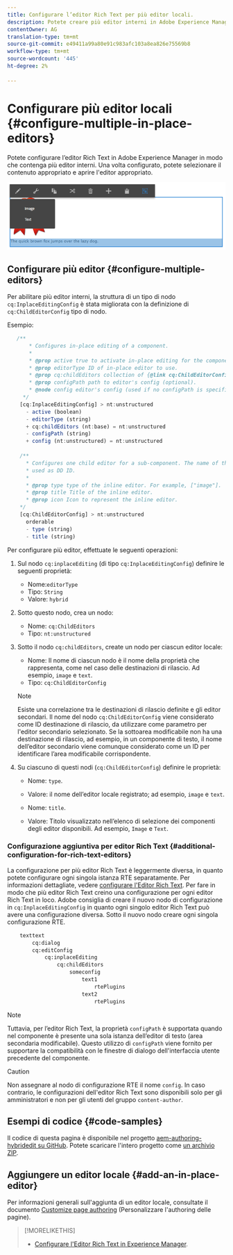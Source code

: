 ```yaml
---
title: Configurare l’editor Rich Text per più editor locali.
description: Potete creare più editor interni in Adobe Experience Manager configurando Editor Rich Text.
contentOwner: AG
translation-type: tm+mt
source-git-commit: e49411a99a80e91c983afc103a8ea826e75569b8
workflow-type: tm+mt
source-wordcount: '445'
ht-degree: 2%

---
```



# Configurare più editor locali {#configure-multiple-in-place-editors}

Potete configurare l’editor Rich Text in Adobe Experience Manager in modo che contenga più editor interni. Una volta configurato, potete selezionare il contenuto appropriato e aprire l&#39;editor appropriato.

![Un editor locale specifico](assets/rte-inplace-editor.png)

## Configurare più editor {#configure-multiple-editors}

Per abilitare più editor interni, la struttura di un tipo di nodo `cq:InplaceEditingConfig` è stata migliorata con la definizione di `cq:ChildEditorConfig` tipo di nodo.

Esempio:

```js
   /**
       * Configures in-place editing of a component.
       *
       * @prop active true to activate in-place editing for the component.
       * @prop editorType ID of in-place editor to use.
       * @prop cq:childEditors collection of {@link cq:ChildEditorConfig} nodes.
       * @prop configPath path to editor's config (optional).
       * @node config editor's config (used if no configPath is specified; optional).
     */
    [cq:InplaceEditingConfig] > nt:unstructured
      - active (boolean)
      - editorType (string)
      + cq:childEditors (nt:base) = nt:unstructured
      - configPath (string)
      + config (nt:unstructured) = nt:unstructured

    /**
      * Configures one child editor for a sub-component. The name of the this node is
      * used as DD ID.
      *
      * @prop type type of the inline editor. For example, ["image"].
      * @prop title Title of the inline editor.
      * @prop icon Icon to represent the inline editor.
    */
    [cq:ChildEditorConfig] > nt:unstructured
      orderable
      - type (string)
      - title (string)
```

Per configurare più editor, effettuate le seguenti operazioni:

1. Sul nodo `cq:inplaceEditing` (di tipo `cq:InplaceEditingConfig`) definire le seguenti proprietà:

   * Nome:`editorType`
   * Tipo: `String`
   * Valore: `hybrid`

1. Sotto questo nodo, crea un nodo:

   * Nome: `cq:ChildEditors`
   * Tipo: `nt:unstructured`

1. Sotto il nodo `cq:childEditors`, create un nodo per ciascun editor locale:

   * Nome: Il nome di ciascun nodo è il nome della proprietà che rappresenta, come nel caso delle destinazioni di rilascio. Ad esempio, `image` e `text`.
   * Tipo: `cq:ChildEditorConfig`

   >[!NOTE]
   >
   >Esiste una correlazione tra le destinazioni di rilascio definite e gli editor secondari. Il nome del nodo `cq:ChildEditorConfig` viene considerato come ID destinazione di rilascio, da utilizzare come parametro per l&#39;editor secondario selezionato. Se la sottoarea modificabile non ha una destinazione di rilascio, ad esempio, in un componente di testo, il nome dell’editor secondario viene comunque considerato come un ID per identificare l’area modificabile corrispondente.

1. Su ciascuno di questi nodi (`cq:ChildEditorConfig`) definire le proprietà:

   * Nome: `type`.
   * Valore: il nome dell’editor locale registrato; ad esempio, `image` e `text`.

   * Nome: `title`.
   * Valore: Titolo visualizzato nell’elenco di selezione dei componenti degli editor disponibili. Ad esempio, `Image` e `Text`.

### Configurazione aggiuntiva per editor Rich Text {#additional-configuration-for-rich-text-editors}

La configurazione per più editor Rich Text è leggermente diversa, in quanto potete configurare ogni singola istanza RTE separatamente. Per informazioni dettagliate, vedere [configurare l&#39;Editor Rich Text](/help/sites-administering/rich-text-editor.md). Per fare in modo che più editor Rich Text creino una configurazione per ogni editor Rich Text in loco.  Adobe consiglia di creare il nuovo nodo di configurazione in `cq:InplaceEditingConfig` in quanto ogni singolo editor Rich Text può avere una configurazione diversa. Sotto il nuovo nodo creare ogni singola configurazione RTE.

```xml
    texttext
        cq:dialog
        cq:editConfig
            cq:inplaceEditing
                cq:childEditors
                    someconfig
                        text1
                            rtePlugins
                        text2
                            rtePlugins
```

>[!NOTE]
>
>Tuttavia, per l’editor Rich Text, la proprietà `configPath` è supportata quando nel componente è presente una sola istanza dell’editor di testo (area secondaria modificabile). Questo utilizzo di `configPath` viene fornito per supportare la compatibilità con le finestre di dialogo dell&#39;interfaccia utente precedente del componente.

>[!CAUTION]
>
>Non assegnare al nodo di configurazione RTE il nome `config`. In caso contrario, le configurazioni dell&#39;editor Rich Text sono disponibili solo per gli amministratori e non per gli utenti del gruppo `content-author`.

## Esempi di codice {#code-samples}

Il codice di questa pagina è disponibile nel progetto [aem-authoring-hybridedit su GitHub](https://github.com/Adobe-Marketing-Cloud/aem-authoring-hybrideditors). Potete scaricare l&#39;intero progetto come [un archivio ZIP](https://github.com/Adobe-Marketing-Cloud/aem-authoring-hybrideditors/archive/master.zip).

## Aggiungere un editor locale {#add-an-in-place-editor}

Per informazioni generali sull&#39;aggiunta di un editor locale, consultate il documento [Customize page authoring](/help/sites-developing/customizing-page-authoring-touch.md#add-new-in-place-editor) (Personalizzare l&#39;authoring delle pagine).

>[!MORELIKETHIS]
>
>* [Configurare l&#39;Editor Rich Text in  Experience Manager](/help/sites-administering/rich-text-editor.md).

